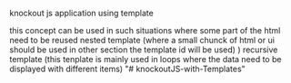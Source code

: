 knockout js application using template 

this concept can be used in such situations where some part of the html need to be reused
nested template
(where a small chunck of html or ui should be used in other section the template id will be used) )
recursive template 
(this tenplate is mainly used in loops where the data need to be displayed with different items)
"# knockoutJS-with-Templates" 
